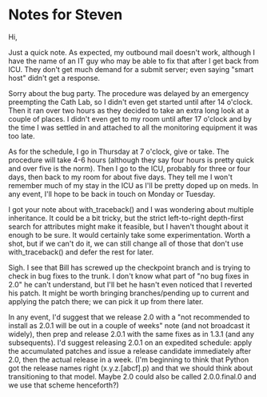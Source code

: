 

# Notes for Steven

Hi, 

Just a quick note.  As expected, my outbound mail doesn't work, although I have the name of an IT guy who may be able to fix that after I get back from ICU.  They don't get much demand for a submit server; even saying "smart host" didn't get a response. 

Sorry about the bug party.  The procedure was delayed by an emergency preempting the Cath Lab, so I didn't even get started until after 14 o'clock.  Then it ran over two hours as they decided to take an extra long look at a couple of places.  I didn't even get to my room until after 17 o'clock and by the time I was settled in and attached to all the monitoring equipment it was too late. 

As for the schedule, I go in Thursday at 7 o'clock, give or take.  The procedure will take 4-6 hours (although they say four hours is pretty quick and over five is the norm).  Then I go to the ICU, probably for three or four days, then back to my room for about five days.  They tell me I won't remember much of my stay in the ICU as I'll be pretty doped up on meds.  In any event, I'll hope to be back in touch on Monday or Tuesday. 

I got your note about with_traceback() and I was wondering about multiple inheritance.  It could be a bit tricky, but the strict left-to-right depth-first search for attributes might make it feasible, but I haven't thought about it enough to be sure.  It would certainly take some experimentation.  Worth a shot, but if we can't do it, we can still change all of those that don't use with_traceback() and defer the rest for later. 

Sigh.  I see that Bill has screwed up the checkpoint branch and is trying to check in bug fixes to the trunk.  I don't know what part of "no bug fixes in 2.0" he can't understand, but I'll bet he hasn't even noticed that I reverted his patch.  It might be worth bringing branches/pending up to current and applying the patch there; we can pick it up from there later. 

In any event, I'd suggest that we release 2.0 with a "not recommended to install as 2.0.1 will be out in a couple of weeks" note (and not broadcast it widely), then prep and release 2.0.1 with the same fixes as in 1.3.1 (and any subsequents).  I'd suggest releasing 2.0.1 on an expedited schedule: apply the accumulated patches and issue a release candidate immediately after 2.0, then the actual release in a week.  (I'm beginning to think that Python got the release names right (x.y.z.[abcf].p) and that we should think about transitioning to that model.  Maybe 2.0 could also be called 2.0.0.final.0 and we use that scheme henceforth?) 
